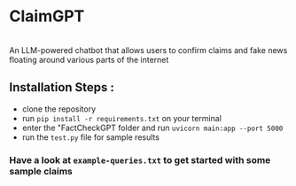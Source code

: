 # ClaimGPT
<br>
An LLM-powered chatbot that allows users to confirm claims and fake news floating around various parts of the internet

## Installation Steps :  
 - clone the repository
 - run ```pip install -r requirements.txt``` on your terminal
 - enter the "FactCheckGPT folder and run ```uvicorn main:app --port 5000```
 - run the ```test.py``` file for sample results

### Have a look at `example-queries.txt` to get started with some sample claims
